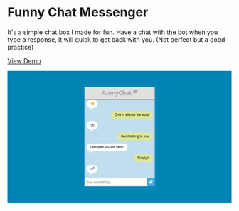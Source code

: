 # Funny Chat Messenger

It's a simple chat box I made for fun. Have a chat with the bot when you type a response, it will quick to get back with you. (Not perfect but a good practice)  

[View Demo](https://pamcy.github.io/50Websites/14-chatmessenger)

![funny chat messenger](./demo-funnychat.png)
